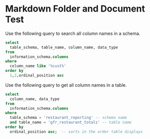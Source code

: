 # Markdown Folder and Document Test

Use the following query to search all column names in a schema.
```sql
select
  table_schema, table_name, column_name, data_type
from
  information_schema.columns
where 
  column_name like '%cust%'
order by 
  1,2,ordinal_position asc
```

Use the following query to get all column names in a table.
```sql
select
  column_name, data_type
from
  information_schema.columns
where 
  table_schema = 'restaurant_reporting' -- schema name 
  and table_name = 'gfr_restaurant_totals' -- table name 
order by 
  ordinal_position asc;  -- sorts in the order table displays
```

